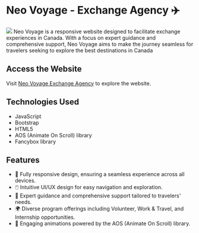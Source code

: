 # Neo Voyage - Exchange Agency ✈️
<img src="https://i.imgur.com/yyHDeUw.jpeg">
Neo Voyage is a responsive website designed to facilitate exchange experiences in Canada. With a focus on expert guidance and comprehensive support, Neo Voyage aims to make the journey seamless for travelers seeking to explore the best destinations in Canada

## Access the Website
Visit [Neo Voyage Exchange Agency](https://neo-voyage.vercel.app/) to explore the website.

## Technologies Used
- JavaScript
- Bootstrap
- HTML5
- AOS (Animate On Scroll) library
- Fancybox library
  
## Features
- 📱 Fully responsive design, ensuring a seamless experience across all devices.
- 🖱️ Intuitive UI/UX design for easy navigation and exploration.
- 🛫 Expert guidance and comprehensive support tailored to travelers' needs.
- 🌍 Diverse program offerings including Volunteer, Work & Travel, and Internship opportunities.
- 🎉 Engaging animations powered by the AOS (Animate On Scroll) library.




